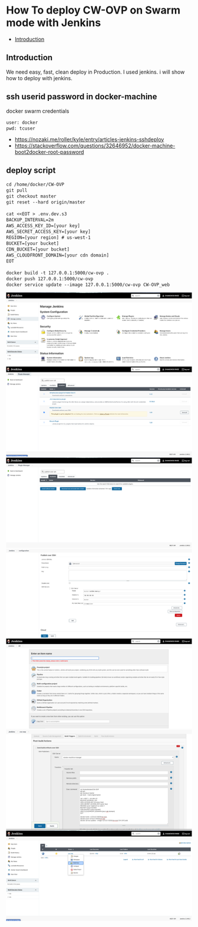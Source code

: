 # How To deploy CW-OVP on Swarm mode with Jenkins
* [Introduction](#Introduction)

## Introduction
We need easy, fast, clean deploy in Production.
I used jenkins. i will show how to deploy with jenkins.

## ssh userid password in docker-machine
docker swarm credentials
```
user: docker
pwd: tcuser
```
- https://nozaki.me/roller/kyle/entry/articles-jenkins-sshdeploy
- https://stackoverflow.com/questions/32646952/docker-machine-boot2docker-root-password

## deploy script

```
cd /home/docker/CW-OVP
git pull
git checkout master
git reset --hard origin/master

cat <<EOT > .env.dev.s3
BACKUP_INTERVAL=2m
AWS_ACCESS_KEY_ID=[your key]
AWS_SECRET_ACCESS_KEY=[your key]
REGION=[your region] # us-west-1
BUCKET=[your bucket]
CDN_BUCKET=[your bucket]
AWS_CLOUDFRONT_DOMAIN=[your cdn domain]
EOT

docker build -t 127.0.0.1:5000/cw-ovp .
docker push 127.0.0.1:5000/cw-ovp
docker service update --image 127.0.0.1:5000/cw-ovp CW-OVP_web
```

![jenkins-1-0.png](/screenshot/jenkins-1-0.png)
![jenkins-1-0.png](/screenshot/jenkins-1-1.png)
![jenkins-1-0.png](/screenshot/jenkins-1-2.png)
![jenkins-1-0.png](/screenshot/jenkins-1-3.png)
![jenkins-1-0.png](/screenshot/jenkins-2-1.png)
![jenkins-1-0.png](/screenshot/jenkins-2-2.png)
![jenkins-1-0.png](/screenshot/jenkins-3.png)